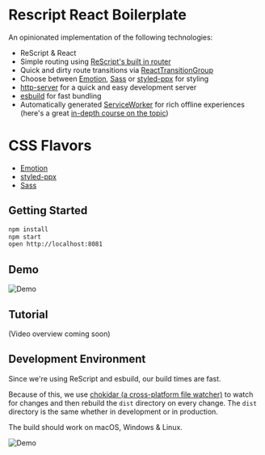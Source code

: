 # Rescript React Boilerplate

An opinionated implementation of the following technologies:

- ReScript & React
- Simple routing using [ReScript's built in router](https://rescript-lang.org/docs/react/latest/router)
- Quick and dirty route transitions via [ReactTransitionGroup](https://github.com/reactjs/react-transition-group)
- Choose between [Emotion](https://github.com/persianturtle/rescript-react-boilerplate), [Sass](https://github.com/persianturtle/rescript-react-boilerplate/tree/sass) or [styled-ppx](https://github.com/persianturtle/rescript-react-boilerplate/tree/styled-ppx) for styling
- [http-server](https://github.com/http-party/http-server) for a quick and easy development server
- [esbuild](https://esbuild.github.io/) for fast bundling
- Automatically generated [ServiceWorker](https://developer.mozilla.org/en-US/docs/Web/API/ServiceWorker) for rich offline experiences (here's a great [in-depth course on the topic](https://classroom.udacity.com/courses/ud899))

# CSS Flavors

- [Emotion](https://github.com/persianturtle/rescript-react-boilerplate)
- [styled-ppx](https://github.com/persianturtle/rescript-react-boilerplate/tree/styled-ppx)
- [Sass](https://github.com/persianturtle/rescript-react-boilerplate/tree/sass)

## Getting Started

```sh
npm install
npm start
open http://localhost:8081
```

## Demo

![Demo](https://github.com/persianturtle/rescript-react-boilerplate/blob/master/img/demo.gif)

## Tutorial

(Video overview coming soon)

## Development Environment

Since we're using ReScript and esbuild, our build times are fast.

Because of this, we use [chokidar (a cross-platform file watcher)](https://github.com/paulmillr/chokidar) to watch for changes and then rebuild the `dist` directory on every change. The `dist` directory is the same whether in development or in production.

The build should work on macOS, Windows & Linux.

![Demo](https://github.com/persianturtle/rescript-react-boilerplate/blob/master/img/start.png)

